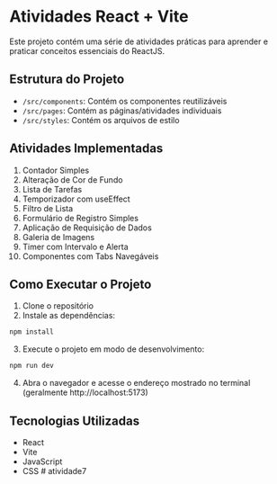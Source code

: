 # Atividades React + Vite

Este projeto contém uma série de atividades práticas para aprender e praticar conceitos essenciais do ReactJS.

## Estrutura do Projeto

- `/src/components`: Contém os componentes reutilizáveis
- `/src/pages`: Contém as páginas/atividades individuais
- `/src/styles`: Contém os arquivos de estilo

## Atividades Implementadas

1. Contador Simples
2. Alteração de Cor de Fundo
3. Lista de Tarefas
4. Temporizador com useEffect
5. Filtro de Lista
6. Formulário de Registro Simples
7. Aplicação de Requisição de Dados
8. Galeria de Imagens
9. Timer com Intervalo e Alerta
10. Componentes com Tabs Navegáveis

## Como Executar o Projeto

1. Clone o repositório
2. Instale as dependências:
```bash
npm install
```
3. Execute o projeto em modo de desenvolvimento:
```bash
npm run dev
```
4. Abra o navegador e acesse o endereço mostrado no terminal (geralmente http://localhost:5173)

## Tecnologias Utilizadas

- React
- Vite
- JavaScript
- CSS
#   a t i v i d a d e 7  
 